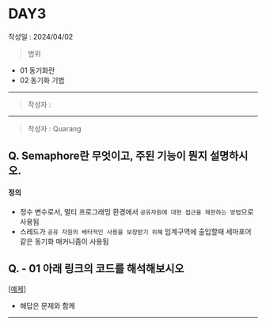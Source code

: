 # DAY3
작성일 : 2024/04/02

> 범위
- 01 동기화란
- 02 동기화 기법

---
> 작성자 : 
---
> 작성자 : Quarang

## Q. Semaphore란 무엇이고, 주된 기능이 뭔지 설명하시오.

#### 정의 
- 정수 변수로서, 멀티 프로그래밍 환경에서 `공유자원에 대한 접근을 제한하는 방법`으로 사용됨
- 스레드가 `공유 자원의 배타적인 사용을 보장받기 위해` 임계구역에 출입할때 세마포어 같은 동기화 매커니즘이 사용됨


## Q. - 01 아래 링크의 코드를 해석해보시오
[[예제]](/예제%20코드/semaphore01.playground/Contents.swift)

- 해답은 문제와 함께

---